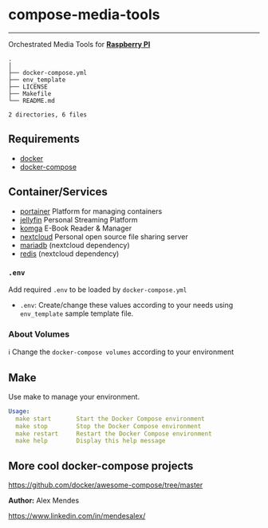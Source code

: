 # compose-media-tools

---------------------

Orchestrated Media Tools for **[Raspberry PI](https://www.raspberrypi.com/tutorials/)**

```shell
.
│
├── docker-compose.yml
├── env_template
├── LICENSE
├── Makefile
└── README.md

2 directories, 6 files
```

## Requirements

* [docker](https://www.docker.com/get-started/)
* [docker-compose](https://github.com/docker/compose/releases)

## Container/Services

* [portainer](https://github.com/portainer/portainer-compose/blob/master/docker-stack.yml) Platform for managing containers
* [jellyfin](https://jellyfin.org/docs/general/installation/container/) Personal Streaming Platform
* [komga](https://komga.org/docs/introduction) E-Book Reader & Manager
* [nextcloud](https://github.com/nextcloud/docker) Personal open source file sharing server
* [mariadb](https://hub.docker.com/_/mariadb) (nextcloud dependency)
* [redis](https://www.docker.com/blog/how-to-use-the-redis-docker-official-image) (nextcloud dependency)

### `.env`

Add required `.env` to be loaded by `docker-compose.yml`

* `.env`: Create/change these values according to your needs using `env_template` sample template file.

### About Volumes

ℹ️ Change the `docker-compose volumes` according to your environment

## Make

Use make to manage your environment.

```yaml
Usage:
  make start       Start the Docker Compose environment
  make stop        Stop the Docker Compose environment
  make restart     Restart the Docker Compose environment
  make help        Display this help message
```

## More cool docker-compose projects

https://github.com/docker/awesome-compose/tree/master

**Author:**
Alex Mendes

<https://www.linkedin.com/in/mendesalex/>

